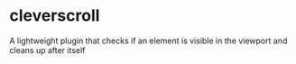 cleverscroll
============

A lightweight plugin that checks if an element is visible in the viewport and cleans up after itself
